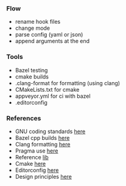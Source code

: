 ### Flow 

- rename hook files
- change mode
- parse config (yaml or json)
- append arguments at the end 


### Tools

- Bazel testing
- cmake builds
- .clang-format for formatting (using clang)
- CMakeLists.txt for cmake
- appveyor.yml for ci with bazel
- .editorconfig 

### References

- GNU coding standards [here](http://www.gnu.org/prep/standards/standards.html)
- Bazel cpp builds [here](https://docs.bazel.build/versions/master/tutorial/cpp.html)
- Clang formatting [here](https://clang.llvm.org/docs/ClangFormat.html)
- Pragma use [here](https://en.cppreference.com/w/cpp/preprocessor/impl)
- Reference [lib](https://github.com/google/googletest/tree/master/googletest)
- Cmake [here](https://cmake.org/cmake-tutorial/)
- Editorconfig [here](https://editorconfig.org/)
- Design principles [here](https://sourcemaking.com/design_patterns)

